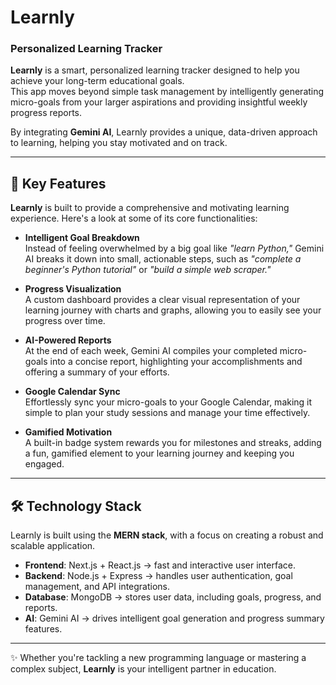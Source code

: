 # Learnly

### Personalized Learning Tracker

**Learnly** is a smart, personalized learning tracker designed to help you achieve your long-term educational goals.  
This app moves beyond simple task management by intelligently generating micro-goals from your larger aspirations and providing insightful weekly progress reports.

By integrating **Gemini AI**, Learnly provides a unique, data-driven approach to learning, helping you stay motivated and on track.

---

## 🚀 Key Features

**Learnly** is built to provide a comprehensive and motivating learning experience. Here's a look at some of its core functionalities:

- **Intelligent Goal Breakdown**  
  Instead of feeling overwhelmed by a big goal like _"learn Python,"_ Gemini AI breaks it down into small, actionable steps, such as _"complete a beginner's Python tutorial"_ or _"build a simple web scraper."_

- **Progress Visualization**  
  A custom dashboard provides a clear visual representation of your learning journey with charts and graphs, allowing you to easily see your progress over time.

- **AI-Powered Reports**  
  At the end of each week, Gemini AI compiles your completed micro-goals into a concise report, highlighting your accomplishments and offering a summary of your efforts.

- **Google Calendar Sync**  
  Effortlessly sync your micro-goals to your Google Calendar, making it simple to plan your study sessions and manage your time effectively.

- **Gamified Motivation**  
  A built-in badge system rewards you for milestones and streaks, adding a fun, gamified element to your learning journey and keeping you engaged.

---

## 🛠️ Technology Stack

Learnly is built using the **MERN stack**, with a focus on creating a robust and scalable application.

- **Frontend**: Next.js + React.js → fast and interactive user interface.
- **Backend**: Node.js + Express → handles user authentication, goal management, and API integrations.
- **Database**: MongoDB → stores user data, including goals, progress, and reports.
- **AI**: Gemini AI → drives intelligent goal generation and progress summary features.

---

✨ Whether you're tackling a new programming language or mastering a complex subject, **Learnly** is your intelligent partner in education.
